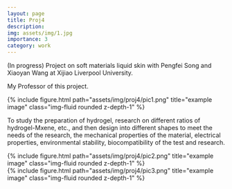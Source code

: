 ```yaml
---
layout: page
title: Proj4
description:
img: assets/img/1.jpg
importance: 3
category: work
---
```


(In progress) Project on soft materials liquid skin with Pengfei Song and Xiaoyan Wang at Xijiao Liverpool University.

My Professor of this project.
<div class="row">
    <div class="col-sm mt-3 mt-md-0">
        {% include figure.html path="assets/img/proj4/pic1.png" title="example image" class="img-fluid rounded z-depth-1" %}
    </div>
</div>
<div class="caption">
</div>

To study the preparation of hydrogel, research on different ratios of hydrogel-Mxene, etc., and then design into different shapes to meet the needs of the research, the mechanical properties of the material, electrical properties, environmental stability, biocompatibility of the test and research.
<div class="row">
    <div class="col-sm mt-3 mt-md-0">
        {% include figure.html path="assets/img/proj4/pic2.png" title="example image" class="img-fluid rounded z-depth-1" %}
    </div>
    <div class="col-sm mt-3 mt-md-0">
        {% include figure.html path="assets/img/proj4/pic3.png" title="example image" class="img-fluid rounded z-depth-1" %}
    </div>
</div>
<div class="caption">
</div>